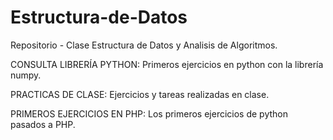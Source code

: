 # Estructura-de-Datos
Repositorio - Clase Estructura de Datos y Analisis de Algoritmos.

CONSULTA LIBRERÍA PYTHON: Primeros ejercicios en python con la librería numpy.

PRACTICAS DE CLASE: Ejercicios y tareas realizadas en clase.

PRIMEROS EJERCICIOS EN PHP: Los primeros ejercicios de python pasados a PHP.
